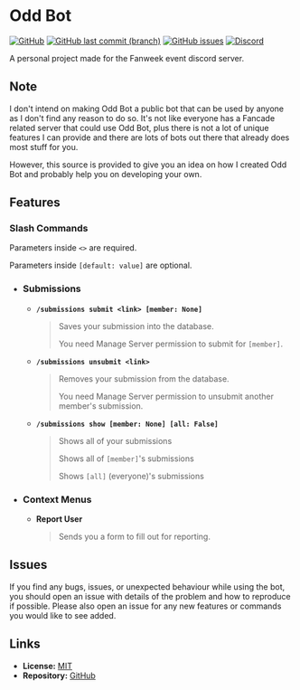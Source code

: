 # Odd Bot
[![GitHub](https://img.shields.io/github/license/Isaglish/fanweek-oddbot)](https://github.com/Isaglish/fanweek-oddbot/blob/main/LICENSE)
[![GitHub last commit (branch)](https://img.shields.io/github/last-commit/Isaglish/fanweek-oddbot/main)](https://github.com/Isaglish/fanweek-oddbot/commits)
[![GitHub issues](https://img.shields.io/github/issues-raw/Isaglish/fanweek-oddbot)](https://github.com/Isaglish/fanweek-oddbot/issues)
[![Discord](https://img.shields.io/discord/758487559399145524?color=%235865F2&label=discord&logo=discord&logoColor=white)](https://discord.gg/XRTQbZJ)

A personal project made for the Fanweek event discord server.

## Note
I don't intend on making Odd Bot a public bot that can be used by anyone as I don't find any reason to do so. It's not like everyone has a Fancade related server that could use Odd Bot, plus there is not a lot of unique features I can provide and there are lots of bots out there that already does most stuff for you.

However, this source is provided to give you an idea on how I created Odd Bot and probably help you on developing your own.

## Features

### Slash Commands

Parameters inside `<>` are required.

Parameters inside `[default: value]` are optional.

- ### Submissions
    - **`/submissions submit <link> [member: None]`**
    
        > Saves your submission into the database.
        >
        > You need Manage Server permission to submit for `[member]`.
    
    - **`/submissions unsubmit <link>`**
    
        > Removes your submission from the database.
        >
        > You need Manage Server permission to unsubmit another member's submission.
    
    - **`/submissions show [member: None] [all: False]`**
    
        > Shows all of your submissions
        >
        > Shows all of `[member]`'s submissions
        >
        > Shows `[all]` (everyone)'s submissions
    
- ### Context Menus

    - **Report User**

        > Sends you a form to fill out for reporting.

## Issues
If you find any bugs, issues, or unexpected behaviour while using the bot, you should open an issue with details of the problem and how to reproduce if possible. Please also open an issue for any new features or commands you would like to see added.
    
## Links
- **License:** [MIT](https://github.com/Isaglish/fanweek-oddbot/blob/main/LICENSE)
- **Repository:** [GitHub](https://github.com/Isaglish/fanweek-oddbot)